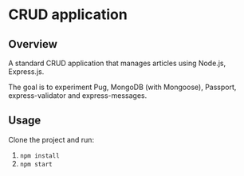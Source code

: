 # CRUD application  

## Overview
A standard CRUD application that manages articles using Node.js, Express.js.

The goal is to experiment Pug, MongoDB (with Mongoose), Passport, express-validator and express-messages.

## Usage
Clone the project and run:
1. `npm install`
2. `npm start`
